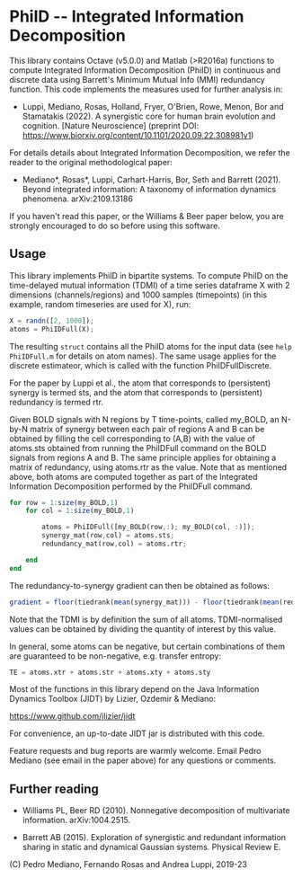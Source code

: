PhiID -- Integrated Information Decomposition
=============================================

This library contains Octave (v5.0.0) and Matlab (>R2016a) functions to compute
Integrated Information Decomposition (PhiID) in continuous and discrete data
using Barrett's Minimum Mutual Info (MMI) redundancy function. This code implements
the measures used for further analysis in:

* Luppi, Mediano, Rosas, Holland, Fryer, O'Brien, Rowe, Menon, Bor and
  Stamatakis (2022). A synergistic core for human brain evolution and
  cognition.
  [Nature Neuroscience] (preprint DOI: https://www.biorxiv.org/content/10.1101/2020.09.22.308981v1)

For details details about Integrated Information Decomposition, we refer the reader 
to the original methodological paper:

* Mediano*, Rosas*, Luppi, Carhart-Harris, Bor, Seth and Barrett (2021). Beyond integrated
  information: A taxonomy of information dynamics phenomena. arXiv:2109.13186

If you haven't read this paper, or the Williams & Beer paper below, you are
strongly encouraged to do so before using this software.


Usage
-----

This library implements PhiID in bipartite systems. 
To compute PhiID on the time-delayed mutual information (TDMI) of a time 
series dataframe X with 2 dimensions (channels/regions) and 1000 samples (timepoints)
(in this example, random timeseries are used for X), run:

```octave
X = randn([2, 1000]);
atoms = PhiIDFull(X);
```

The resulting `struct` contains all the PhiID atoms for the input data (see
`help PhiIDFull.m` for details on atom names). The same usage applies for the discrete estimateor, 
which is called with the function PhiIDFullDiscrete.

For the paper by Luppi et al., the atom that corresponds to (persistent) 
synergy is termed sts, and the atom that corresponds to (persistent) redundancy
is termed rtr.

Given BOLD signals with N regions by T time-points, called my_BOLD, an N-by-N matrix of synergy
between each pair of regions A and B can be obtained by filling the cell corresponding to 
(A,B) with the value of atoms.sts obtained from running the PhiIDFull command
on the BOLD signals from regions A and B. The same principle applies for 
obtaining a matrix of redundancy, using atoms.rtr as the value.
Note that as mentioned above, both atoms are computed together as part of the 
Integrated Information Decomposition performed by the PhiIDFull command.


```octave
for row = 1:size(my_BOLD,1)
    for col = 1:size(my_BOLD,1)

        atoms = PhiIDFull([my_BOLD(row,:); my_BOLD(col, :)]);
        synergy_mat(row,col) = atoms.sts;
        redundancy_mat(row,col) = atoms.rtr;

    end
end
```

The redundancy-to-synergy gradient can then be obtained as follows:

```octave
gradient = floor(tiedrank(mean(synergy_mat))) - floor(tiedrank(mean(redundancy_mat)));
```

Note that the TDMI is by definition the sum of all atoms. 
TDMI-normalised values can be obtained by dividing the quantity of interest by this value.

In general, some atoms can be negative, but certain combinations of them are guaranteed to
be non-negative, e.g. transfer entropy:

```octave
TE = atoms.xtr + atoms.str + atoms.xty + atoms.sty
```


Most of the functions in this library depend on the Java Information Dynamics
Toolbox (JIDT) by Lizier, Ozdemir & Mediano:

https://www.github.com/jlizier/jidt

For convenience, an up-to-date JIDT jar is distributed with this code.

Feature requests and bug reports are warmly welcome. Email Pedro Mediano (see
email in the paper above) for any questions or comments.


Further reading
---------------

* Williams PL, Beer RD (2010). Nonnegative decomposition of multivariate
  information. arXiv:1004.2515.

* Barrett AB (2015). Exploration of synergistic and redundant information
  sharing in static and dynamical Gaussian systems. Physical Review E.


(C) Pedro Mediano, Fernando Rosas and Andrea Luppi, 2019-23

